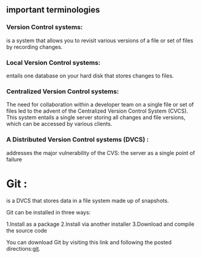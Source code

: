 ## important terminologies
### Version Control systems:
is a system that allows you to revisit various versions of a file or set of files by recording changes.
### Local Version Control systems:
entails one database on your hard disk that stores changes to files.
### Centralized Version Control systems:

The need for collaboration within a developer team on a single file or set of files led to the advent of the Centralized Version Control System (CVCS). This system entails a single server storing all changes and file versions, which can be accessed by various clients.
### A Distributed Version Control systems (DVCS) :
addresses the major vulnerability of the CVS: the server as a single point of failure
# Git :
is a DVCS that stores data in a file system made up of snapshots.

Git can be installed in three ways:

1.Install as a package
2.Install via another installer
3.Download and compile the source code


You can download Git by visiting this link and following the posted directions:[git](http://git-scm.com/download/win).
